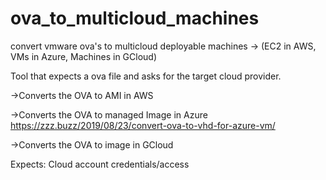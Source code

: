 # ova_to_multicloud_machines
convert vmware ova's to multicloud deployable machines -> (EC2 in AWS, VMs in Azure, Machines in GCloud)

Tool that expects a ova file and asks for the target cloud provider.

->Converts the OVA to AMI in AWS

->Converts the OVA to managed Image in Azure 
https://zzz.buzz/2019/08/23/convert-ova-to-vhd-for-azure-vm/

->Converts the OVA to image in GCloud

Expects: Cloud account credentials/access
